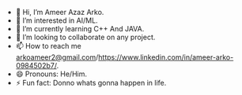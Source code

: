 - 👋 Hi, I’m Ameer Azaz Arko.
- 👀 I’m interested in AI/ML.
- 🌱 I’m currently learning C++ And JAVA.
- 💞️ I’m looking to collaborate on any project.
- 📫 How to reach me arkoameer2@gmail.com/https://www.linkedin.com/in/ameer-arko-0984502b7/.
- 😄 Pronouns: He/Him.
- ⚡ Fun fact: Donno whats gonna happen in life.

<!---
AmeerArko/AmeerArko is a ✨ special ✨ repository because its `README.md` (this file) appears on your GitHub profile.
You can click the Preview link to take a look at your changes.
--->
